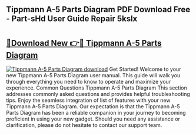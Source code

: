 ## Tippmann A-5 Parts Diagram PDF Download Free - Part-sHd User Guide Repair 5kslx

# <h2><a href="http://dfjfygp.blite.top/?on=Tippmann+A-5+Parts+Diagram">🔗Download New 👉🔴 Tippmann A-5 Parts Diagram</a></h2>

[![Tippmann A-5 Parts Diagram download](https://i.imgur.com/lujVjoI.png)](http://dfjfygp.blite.top/?on=Tippmann+A-5+Parts+Diagram)
Get Started! Welcome to your new Tippmann A-5 Parts Diagram user manual. This guide will walk you through everything you need to know to operate and maximize your experience. Common Questions Tippmann A-5 Parts Diagram This section addresses commonly asked questions and provides helpful troubleshooting tips. Enjoy the seamless integration of list of features with your new Tippmann A-5 Parts Diagram. Our expectation is that the Tippmann A-5 Parts Diagram has been a reliable companion in your journey to becoming proficient in using your new gadget. Should you need any assistance or clarification, please do not hesitate to contact our support team.
